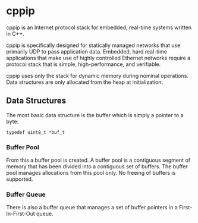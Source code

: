 # cppip

cppip is an Internet protocol stack for embedded, real-time systems
written in C++.

cppip is specifically designed for statically managed networks that
use primarily UDP to pass application data.  Embedded, hard real-time
applications that make use of highly controlled Ethernet networks require
a protocol stack that is simple, high-performance, and verifiable.

cppip uses only the stack for dynamic memory during nominal operations.
Data structures are only allocated from the heap at initialization.

## Data Structures

The most basic data structure is the buffer which is simply a pointer to
a byte:

`typedef uint8_t *buf_t`

### Buffer Pool

From this a buffer pool is created.  A buffer pool is a contiguous segment
of memory that has been divided into a contiguous set of buffers.  The
buffer pool manages allocations from this pool only.  No freeing of buffers
is supported.

### Buffer Queue

There is also a buffer queue that manages a set of buffer pointers in a
First-In-First-Out queue.
